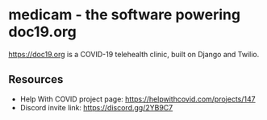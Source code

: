# medicam - the software powering doc19.org

https://doc19.org is a COVID-19 telehealth clinic, built on Django and Twilio.

## Resources
- Help With COVID project page: https://helpwithcovid.com/projects/147
- Discord invite link: https://discord.gg/2YB9C7
